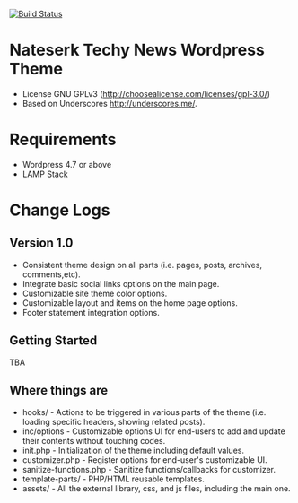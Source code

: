 [![Build Status](https://travis-ci.org/Automattic/_s.svg?branch=master)](https://travis-ci.org/Automattic/_s)

Nateserk Techy News Wordpress Theme
===
* License GNU GPLv3 (http://choosealicense.com/licenses/gpl-3.0/)
* Based on Underscores http://underscores.me/.

Requirements
===
* Wordpress 4.7 or above
* LAMP Stack

Change Logs
===
Version 1.0
-----------
* Consistent theme design on all parts (i.e. pages, posts, archives, comments,etc).
* Integrate basic social links options on the main page.
* Customizable site theme color options.
* Customizable layout and items on the home page options.
* Footer statement integration options.


Getting Started
---------------
TBA


Where things are
----------------
* hooks/ - Actions to be triggered in various parts of the theme (i.e. loading specific headers, showing related posts).
* inc/options - Customizable options UI for end-users to add and update their contents without touching codes.
* init.php - Initialization of the theme including default values.
* customizer.php - Register options for end-user's customizable UI.
* sanitize-functions.php - Sanitize functions/callbacks for customizer.
* template-parts/ - PHP/HTML reusable templates.
* assets/ - All the external library, css, and js files, including the main one.
